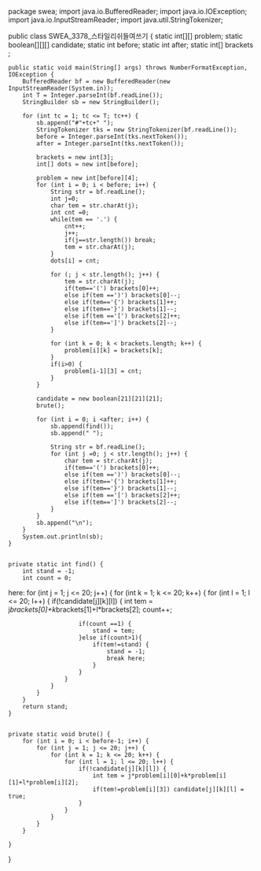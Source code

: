 package swea;
import java.io.BufferedReader;
import java.io.IOException;
import java.io.InputStreamReader;
import java.util.StringTokenizer;

public class SWEA_3378_스타일리쉬들여쓰기 {
	static int[][] problem;
	static boolean[][][] candidate;
	static int before;
	static int after;
	static int[] brackets ;
	
	public static void main(String[] args) throws NumberFormatException, IOException {
		BufferedReader bf = new BufferedReader(new InputStreamReader(System.in));
		int T = Integer.parseInt(bf.readLine());
		StringBuilder sb = new StringBuilder();
		
		for (int tc = 1; tc <= T; tc++) {
			sb.append("#"+tc+" ");
			StringTokenizer tks = new StringTokenizer(bf.readLine());
			before = Integer.parseInt(tks.nextToken());
			after = Integer.parseInt(tks.nextToken());
			
			brackets = new int[3];
			int[] dots = new int[before];
			
			problem = new int[before][4];
			for (int i = 0; i < before; i++) {
				String str = bf.readLine();
				int j=0;
				char tem = str.charAt(j);
				int cnt =0;
				while(tem == '.') {
					cnt++;
					j++;
					if(j==str.length()) break;
					tem = str.charAt(j);
				}
				dots[i] = cnt;			
				
				for (; j < str.length(); j++) {
					tem = str.charAt(j);
					if(tem=='(') brackets[0]++;
					else if(tem ==')') brackets[0]--;
					else if(tem=='{') brackets[1]++;
					else if(tem=='}') brackets[1]--;
					else if(tem =='[') brackets[2]++;
					else if(tem==']') brackets[2]--;
				}
				
				for (int k = 0; k < brackets.length; k++) {
					problem[i][k] = brackets[k];
				}
				if(i>0) {
					problem[i-1][3] = cnt;
				}
			}
			
			candidate = new boolean[21][21][21];
			brute();
			
			for (int i = 0; i <after; i++) {
				sb.append(find());
				sb.append(" ");
				
				String str = bf.readLine();
				for (int j =0; j < str.length(); j++) {
					char tem = str.charAt(j);
					if(tem=='(') brackets[0]++;
					else if(tem ==')') brackets[0]--;
					else if(tem=='{') brackets[1]++;
					else if(tem=='}') brackets[1]--;
					else if(tem =='[') brackets[2]++;
					else if(tem==']') brackets[2]--;
				}
			}
			sb.append("\n");
		}
		System.out.println(sb);
	}


	private static int find() {
		int stand = -1;
		int count = 0;
		
here:	for (int j = 1; j <= 20; j++) {
			for (int k = 1; k <= 20; k++) {
				for (int l = 1; l <= 20; l++) {
					if(!candidate[j][k][l]) {
						int tem = j*brackets[0]+k*brackets[1]+l*brackets[2];
						count++;
						
						if(count ==1) {
							stand = tem;
						}else if(count>1){
							if(tem!=stand) {
								stand = -1;
								break here;	
							}
						}
					}
				}
			}
		}		
		return stand;
	}


	private static void brute() {
		for (int i = 0; i < before-1; i++) {
			for (int j = 1; j <= 20; j++) {
				for (int k = 1; k <= 20; k++) {
					for (int l = 1; l <= 20; l++) {
						if(!candidate[j][k][l]) {
							int tem = j*problem[i][0]+k*problem[i][1]+l*problem[i][2];
							if(tem!=problem[i][3]) candidate[j][k][l] = true;
						}
					}
				}
			}
		}
		
	}
}
